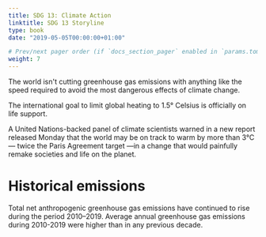 ```yaml
---
title: SDG 13: Climate Action
linktitle: SDG 13 Storyline
type: book
date: "2019-05-05T00:00:00+01:00"

# Prev/next pager order (if `docs_section_pager` enabled in `params.toml`)
weight: 7
---
```


The world isn't cutting greenhouse gas emissions with anything like the speed required to avoid the most dangerous effects of climate change. 

The international goal to limit global heating to 1.5° Celsius is officially on life support. 

A United Nations-backed panel of climate scientists warned in a new report released Monday that the world may be on track to warm by more than 3°C — twice the Paris Agreement target —in a change that would painfully remake societies and life on the planet. 

# Historical emissions

Total net anthropogenic greenhouse gas emissions have continued to rise during the period 2010–2019. Average annual greenhouse gas emissions during 2010-2019 were higher than in any previous decade.